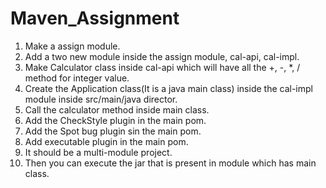 # Maven_Assignment
1. Make a assign module.
2. Add a two new module inside the assign module, cal-api, cal-impl.
3. Make Calculator class inside cal-api which will have all the +, -, *, / method for integer value.
4. Create the Application class(It is a java main class) inside the cal-impl module inside src/main/java director.
5. Call the calculator method inside main class.
6. Add the CheckStyle plugin in the main pom.
7. Add the Spot bug plugin sin the main pom.
8. Add executable plugin in the main pom.
9. It should be a multi-module project.
10. Then you can execute the jar that is present in module which has main class.
